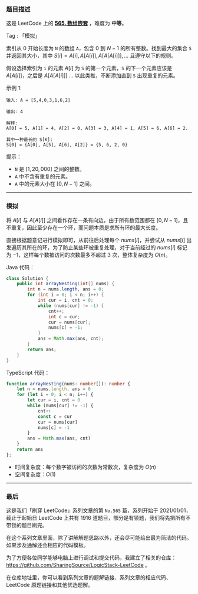 ### 题目描述

这是 LeetCode 上的 **[565. 数组嵌套](https://leetcode-cn.com/problems/find-the-closest-palindrome/solution/gong-shui-san-xie-tan-xin-fen-xi-shang-x-vtr6/)** ，难度为 **中等**。

Tag : 「模拟」



索引从 $0$ 开始长度为 `N` 的数组 `A`，包含 $0$ 到 $N - 1$ 的所有整数。找到最大的集合 `S` 并返回其大小，其中 $S[i] = {A[i], A[A[i]], A[A[A[i]]], ... }$ 且遵守以下的规则。

假设选择索引为 `i` 的元素 $A[i]$ 为 `S` 的第一个元素，`S` 的下一个元素应该是 $A[A[i]]$，之后是 $A[A[A[i]]]$ ... 以此类推，不断添加直到 `S` 出现重复的元素。

示例 1:
```
输入: A = [5,4,0,3,1,6,2]

输出: 4

解释: 
A[0] = 5, A[1] = 4, A[2] = 0, A[3] = 3, A[4] = 1, A[5] = 6, A[6] = 2.

其中一种最长的 S[K]:
S[0] = {A[0], A[5], A[6], A[2]} = {5, 6, 2, 0}
```

提示：
* `N` 是 $[1, 20,000]$ 之间的整数。
* `A` 中不含有重复的元素。
* `A` 中的元素大小在 $[0, N-1]$ 之间。

---

### 模拟

将 $A[i]$ 与 $A[A[i]]$ 之间看作存在一条有向边，由于所有数范围都在 $[0, N - 1]$，且不重复，因此至少存在一个环，而问题本质是求所有环的最大长度。

直接根据题意记进行模拟即可，从前往后处理每个 $nums[i]$，并尝试从 $nums[i]$ 出发遍历其所在的环，为了防止某些环被重复处理，对于当前经过的 $nums[i]$ 标记为 $-1$，这样每个数被访问的次数最多不超过 $3$ 次，整体复杂度为 $O(n)$。

Java 代码：
```java
class Solution {
    public int arrayNesting(int[] nums) {
        int n = nums.length, ans = 0;
        for (int i = 0; i < n; i++) {
            int cur = i, cnt = 0;
            while (nums[cur] != -1) {
                cnt++;
                int c = cur;
                cur = nums[cur];
                nums[c] = -1;
            }
            ans = Math.max(ans, cnt);
        }
        return ans;
    }
}
```
TypeScript 代码：
```TypeScript
function arrayNesting(nums: number[]): number {
    let n = nums.length, ans = 0
    for (let i = 0; i < n; i++) {
        let cur = i, cnt = 0
        while (nums[cur] != -1) {
            cnt++
            const c = cur
            cur = nums[cur]
            nums[c] = -1
        }
        ans = Math.max(ans, cnt)
    }
    return ans
};
```
* 时间复杂度：每个数字被访问的次数为常数次，复杂度为 $O(n)$
* 空间复杂度：$O(1)$

---

### 最后

这是我们「刷穿 LeetCode」系列文章的第 `No.565` 篇，系列开始于 2021/01/01，截止于起始日 LeetCode 上共有 1916 道题目，部分是有锁题，我们将先把所有不带锁的题目刷完。

在这个系列文章里面，除了讲解解题思路以外，还会尽可能给出最为简洁的代码。如果涉及通解还会相应的代码模板。

为了方便各位同学能够电脑上进行调试和提交代码，我建立了相关的仓库：https://github.com/SharingSource/LogicStack-LeetCode 。

在仓库地址里，你可以看到系列文章的题解链接、系列文章的相应代码、LeetCode 原题链接和其他优选题解。

